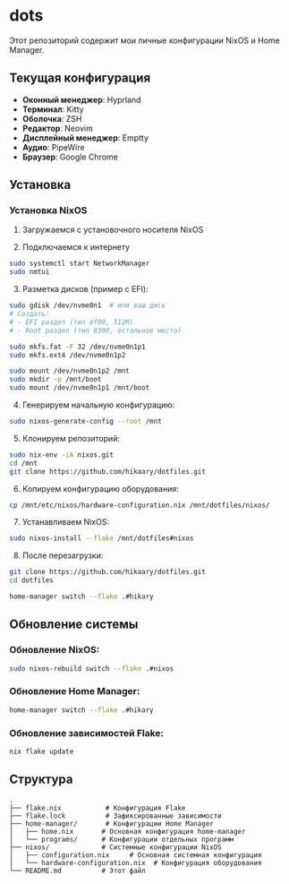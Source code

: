 # dots

Этот репозиторий содержит мои личные конфигурации NixOS и Home Manager.

## Текущая конфигурация

- **Оконный менеджер**: Hyprland
- **Терминал**: Kitty
- **Оболочка**: ZSH
- **Редактор**: Neovim
- **Дисплейный менеджер**: Emptty
- **Аудио**: PipeWire
- **Браузер**: Google Chrome

## Установка

### Установка NixOS

1. Загружаемся с установочного носителя NixOS

2. Подключаемся к интернету
```bash
sudo systemctl start NetworkManager
sudo nmtui
```

3. Разметка дисков (пример с EFI):
```bash
sudo gdisk /dev/nvme0n1  # или ваш диск
# Создать:
# - EFI раздел (тип ef00, 512M)
# - Root раздел (тип 8300, остальное место)

sudo mkfs.fat -F 32 /dev/nvme0n1p1
sudo mkfs.ext4 /dev/nvme0n1p2

sudo mount /dev/nvme0n1p2 /mnt
sudo mkdir -p /mnt/boot
sudo mount /dev/nvme0n1p1 /mnt/boot
```

4. Генерируем начальную конфигурацию:
```bash
sudo nixos-generate-config --root /mnt
```

5. Клонируем репозиторий:
```bash
sudo nix-env -iA nixos.git
cd /mnt
git clone https://github.com/hikaary/dotfiles.git
```

6. Копируем конфигурацию оборудования:
```bash
cp /mnt/etc/nixos/hardware-configuration.nix /mnt/dotfiles/nixos/
```

7. Устанавливаем NixOS:
```bash
sudo nixos-install --flake /mnt/dotfiles#nixos
```

8. После перезагрузки:
```bash
git clone https://github.com/hikaary/dotfiles.git
cd dotfiles

home-manager switch --flake .#hikary
```

## Обновление системы

### Обновление NixOS:
```bash
sudo nixos-rebuild switch --flake .#nixos
```

### Обновление Home Manager:
```bash
home-manager switch --flake .#hikary
```

### Обновление зависимостей Flake:
```bash
nix flake update
```

## Структура
```
.
├── flake.nix           # Конфигурация Flake
├── flake.lock          # Зафиксированные зависимости
├── home-manager/       # Конфигурации Home Manager
│   ├── home.nix       # Основная конфигурация home-manager
│   └── programs/      # Конфигурации отдельных программ
├── nixos/             # Системные конфигурации NixOS
│   ├── configuration.nix     # Основная системная конфигурация
│   └── hardware-configuration.nix  # Конфигурация оборудования
└── README.md          # Этот файл

